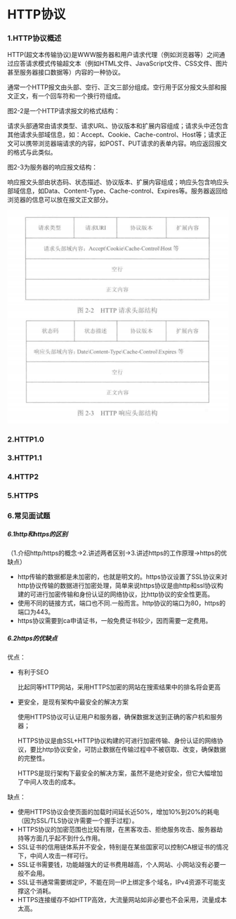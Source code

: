# HTTP协议

### 1.HTTP协议概述

 HTTP(超文本传输协议)是WWW服务器和用户请求代理（例如浏览器等）之间通过应答请求模式传输超文本（例如HTML文件、JavaScript文件、CSS文件、图片甚至服务器接口数据等）内容的一种协议。

通常一个HTTP报文由头部、空行、正文三部分组成。空行用于区分报文头部和报文正文，有一个回车符和一个换行符组成。

图2-2是一个HTTP请求报文的格式结构：

请求头部通常由请求类型、请求URL、协议版本和扩展内容组成；请求头中还包含其他请求头部域信息，如：Accept、Cookie、Cache-control、Host等；请求正文可以携带浏览器端请求的内容，如POST、PUT请求的表单内容。响应返回报文的格式与此类似。

图2-3为服务器的响应报文结构：

响应报文头部由状态码、状态描述、协议版本、扩展内容组成；响应头包含响应头部域信息，如Data、Content-Type、Cache-control、Expires等。服务器返回给浏览器的信息可以放在报文正文部分。

![image-20200625165946667](img/image-20200625165946667.png)

### 2.HTTP1.0

### 3.HTTP1.1

### 4.HTTP2

### 5.HTTPS

### 6.常见面试题

##### 6.1http和https的区别

（1.介绍http/https的概念->2.讲述两者区别->3.讲述https的工作原理->https的优缺点）

- http传输的数据都是未加密的，也就是明文的。https协议设置了SSL协议来对http协议传输的数据进行加密处理，简单来说https协议是由http和ssl协议构建的可进行加密传输和身份认证的网络协议，比http协议的安全性更高。
- 使用不同的链接方式，端口也不同.一般而言。http协议的端口为80，https的端口为443。
- https协议需要到ca申请证书，一般免费证书较少，因而需要一定费用。

##### 6.2https的优缺点

优点：

- 有利于SEO

  比起同等HTTP网站，采用HTTPS加密的网站在搜索结果中的排名将会更高

- 更安全，是现有架构中最安全的解决方案

  使用HTTPS协议可认证用户和服务器，确保数据发送到正确的客户机和服务器；

  HTTPS协议是由SSL+HTTP协议构建的可进行加密传输、身份认证的网络协议，要比http协议安全，可防止数据在传输过程中不被窃取、改变，确保数据的完整性。

  HTTPS是现行架构下最安全的解决方案，虽然不是绝对安全，但它大幅增加了中间人攻击的成本。

缺点：

- 使用HTTPS协议会使页面的加载时间延长近50%，增加10%到20%的耗电（因为SSL/TLS协议许需要一个握手过程）。
- HTTPS协议的加密范围也比较有限，在黑客攻击、拒绝服务攻击、服务器劫持等方面几乎起不到什么作用。
- SSL证书的信用链体系并不安全，特别是在某些国家可以控制CA根证书的情况下，中间人攻击一样可行。
- SSL证书需要钱，功能越强大的证书费用越高，个人网站、小网站没有必要一般不会用。
- SSL证书通常需要绑定IP，不能在同一IP上绑定多个域名，IPv4资源不可能支撑这个消耗。
- HTTPS连接缓存不如HTTP高效，大流量网站如非必要也不会采用，流量成本太高。



